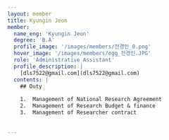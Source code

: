 ```yaml
--- 
layout: member 
title: Kyungin Jeon 
member:
  name_eng: 'Kyungin Jeon'
  degree: 'B.A'
  profile_image: '/images/members/전경인_0.png'
  hover_image: '/images/members/egg_전경인.JPG'
  role: 'Administrative Assistant'
  profile_description: |
    [dls7522@gmail.com](dls7522@gmail.com)
  contents: |
    ## Duty
    
    1.  Management of National Research Agreement
    2.  Management of Research Budget & finance
    3.  Management of Researcher contract
    
    
--- 
```

